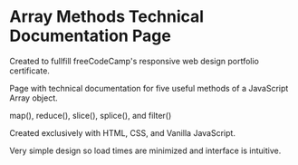 # Array Methods Technical Documentation Page

Created to fullfill freeCodeCamp's responsive web design portfolio certificate.  

Page with technical documentation for five useful methods of a JavaScript Array object.

map(), reduce(), slice(), splice(), and filter()

Created exclusively with HTML, CSS, and Vanilla JavaScript.

Very simple design so load times are minimized and interface is intuitive.  
